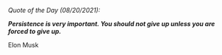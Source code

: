 *Quote of the Day (08/20/2021):*

_**Persistence is very important. You should not give up unless you are forced to give up.**_

Elon Musk